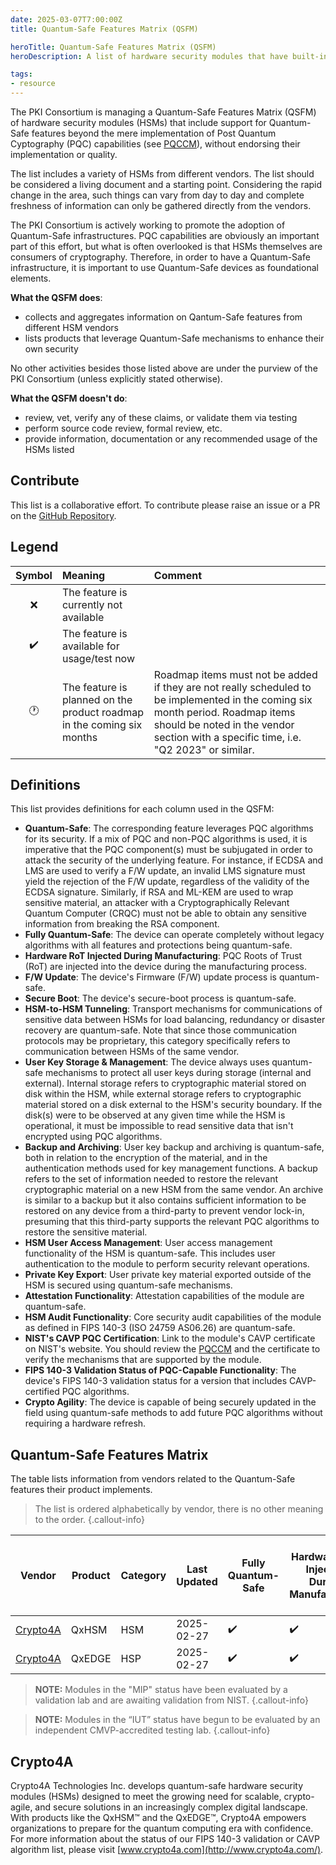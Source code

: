 ```yaml
---
date: 2025-03-07T7:00:00Z
title: Quantum-Safe Features Matrix (QSFM)

heroTitle: Quantum-Safe Features Matrix (QSFM)
heroDescription: A list of hardware security modules that have built-in quantum-safe features.

tags:
- resource
---
```


The PKI Consortium is managing a Quantum-Safe Features Matrix (QSFM) of hardware security modules (HSMs) that include support for Quantum-Safe features beyond the mere implementation of Post Quantum Cyptography (PQC) capabilities (see [PQCCM](https://pkic.org/pqccm/)), without endorsing their implementation or quality.

The list includes a variety of HSMs from different vendors.
The list should be considered a living document and a starting point. Considering the rapid change in the area, such things can vary from day to day and complete freshness of information can only be gathered directly from the vendors.

The PKI Consortium is actively working to promote the adoption of Quantum-Safe infrastructures. PQC capabilities are obviously an important part of this effort, but what is often overlooked is that HSMs themselves are consumers of cryptography. Therefore, in order to have a Quantum-Safe infrastructure, it is important to use Quantum-Safe devices as foundational elements.

**What the QSFM does**:

* collects and aggregates information on Qantum-Safe features from different HSM vendors
* lists products that leverage Quantum-Safe mechanisms to enhance their own security

No other activities besides those listed above are under the purview of the PKI Consortium (unless explicitly stated otherwise).

**What the QSFM doesn't do**:

* review, vet, verify any of these claims, or validate them via testing
* perform source code review, formal review, etc.
* provide information, documentation or any recommended usage of the HSMs listed

## Contribute

This list is a collaborative effort. To contribute please raise an issue or a PR on the [GitHub Repository](https://github.com/pkic/pqccm).

## Legend

|       Symbol       | Meaning                                                                | Comment                                                                                                                                                                                                                 |
| :----------------: | :--------------------------------------------------------------------- | :---------------------------------------------------------------------------------------------------------------------------------------------------------------------------------------------------------------------- |
|        :x:         | The feature is currently not available                                 |                                                                                                                                                                                                                         |
| :heavy_check_mark: | The feature is available for usage/test now                            |                                                                                                                                                                                                                         |
|      :clock1:      | The feature is planned on the product roadmap in the coming six months | Roadmap items must not be added if they are not really scheduled to be implemented in the coming six month period. Roadmap items should be noted in the vendor section with a specific time, i.e. "Q2 2023" or similar. |

## Definitions

This list provides definitions for each column used in the QSFM:

* **Quantum-Safe**: The corresponding feature leverages PQC algorithms for its security. If a mix of PQC and non-PQC algorithms is used, it is imperative that the PQC component(s) must be subjugated in order to attack the security of the underlying feature. For instance, if ECDSA and LMS are used to verify a F/W update, an invalid  LMS signature must yield the rejection of the F/W update, regardless of the validity of the ECDSA signature. Similarly, if RSA and ML-KEM are used to wrap sensitive material, an attacker with a Cryptographically Relevant Quantum Computer (CRQC) must not be able to obtain any sensitive information from breaking the RSA component.
* **Fully Quantum-Safe**: The device can operate completely without legacy algorithms with all features and protections being quantum-safe.
* **Hardware RoT Injected During Manufacturing**: PQC Roots of Trust (RoT) are injected into the device during the manufacturing process.
* **F/W Update**: The device's Firmware (F/W) update process is quantum-safe.
* **Secure Boot**: The device's secure-boot process is quantum-safe.
* **HSM-to-HSM Tunneling**: Transport mechanisms for communications of sensitive data between HSMs for load balancing, redundancy or disaster recovery are quantum-safe. Note that since those communication protocols may be proprietary, this category specifically refers to communication between HSMs of the same vendor.
* **User Key Storage & Management**: The device always uses quantum-safe mechanisms to protect all user keys during storage (internal and external). Internal storage refers to cryptographic material stored on disk within the HSM, while external storage refers to cryptographic material stored on a disk external to the HSM's security boundary. If the disk(s) were to be observed at any given time while the HSM is operational, it must be impossible to read sensitive data that isn't encrypted using PQC algorithms.
* **Backup and Archiving**: User key backup and archiving is quantum-safe, both in relation to the encryption of the material, and in the authentication methods used for key management functions. A backup refers to the set of information needed to restore the relevant cryptographic material on a new HSM from the same vendor. An archive is similar to a backup but it also contains sufficient information to be restored on any device from a third-party to prevent vendor lock-in, presuming that this third-party supports the relevant PQC algorithms to restore the sensitive material. 
* **HSM User Access Management**: User access management functionality of the HSM is quantum-safe. This includes user authentication to the module to perform security relevant operations.
* **Private Key Export**: User private key material exported outside of the HSM is secured using quantum-safe mechanisms.
* **Attestation Functionality**: Attestation capabilities of the module are quantum-safe.
* **HSM Audit Functionality**: Core security audit capabilities of the module as defined in FIPS 140-3 (ISO 24759 AS06.26) are quantum-safe.
* **NIST's CAVP PQC Certification**: Link to the module's CAVP certificate on NIST's website. You should review the [PQCCM](https://pkic.org/pqccm/) and the certificate to verify the mechanisms that are supported by the module.
* **FIPS 140-3 Validation Status of PQC-Capable Functionality**: The device's FIPS 140-3 validation status for a version that includes CAVP-certified PQC algorithms.
* **Crypto Agility**: The device is capable of being securely updated in the field using quantum-safe methods to add future PQC algorithms without requiring a hardware refresh.

## Quantum-Safe Features Matrix

The table lists information from vendors related to the Quantum-Safe features their product implements.

> The list is ordered alphabetically by vendor, there is no other meaning to the order.
{.callout-info}

| Vendor                | Product | Category | Last Updated | Fully Quantum-Safe | Hardware RoT Injected During Manufacturing | F/W Update  | Secure Boot              | HSM-to-HSM Tunneling | User Key Storage & Management | Backup and Archiving | HSM User Access Management | Private Key Export             | Attestation Functionality | HSM Audit Functionality | NIST's CAVP PQC Certification                                | FIPS 140-3 Validation Status of PQC-Capable Functionality | Crypto Agility |
| --------------------- | ------- | -------- | ------------ | ------------------------------------- | ----------------------- | ---------------------------- | ------------------------------------------ | ----------------------------------------- | ------------------------------------ | ------------------------------------------ | ------------------------------------- | ------------------------------------------------------------ | --------------------------------------------------------- | -------------- | -------------- | -------------- | -------------- |
| [Crypto4A](#crypto4a) | QxHSM   | HSM      | 2025-02-27   | :heavy_check_mark: | :heavy_check_mark:                    | :heavy_check_mark: | :heavy_check_mark: | :heavy_check_mark: | :heavy_check_mark: | :heavy_check_mark: | :heavy_check_mark: | :heavy_check_mark: | :heavy_check_mark: | :heavy_check_mark: | :heavy_check_mark: | MIP  | Yes |
| [Crypto4A](#crypto4a) | QxEDGE  | HSP      | 2025-02-27   | :heavy_check_mark: | :heavy_check_mark: | :heavy_check_mark: | :heavy_check_mark: | :heavy_check_mark: | :heavy_check_mark: | :heavy_check_mark: | :heavy_check_mark: | :heavy_check_mark: | :heavy_check_mark: | :heavy_check_mark: | :heavy_check_mark: | MIP | Yes |

> **NOTE:** Modules in the "MIP" status have been evaluated by a validation lab and are awaiting validation from NIST.
{.callout-info}

> **NOTE:** Modules in the “IUT” status have begun to be evaluated by an independent CMVP-accredited testing lab.
{.callout-info}

## Crypto4A

Crypto4A Technologies Inc. develops quantum-safe hardware security modules (HSMs) designed to meet the growing need for scalable, crypto-agile, and secure solutions in an increasingly complex digital landscape. With products like the QxHSM™ and the QxEDGE™, Crypto4A empowers organizations to prepare for the quantum computing era with confidence. For more information about the status of our FIPS 140-3 validation or CAVP algorithm list, please visit [www.crypto4a.com](http://www.crypto4a.com/).
